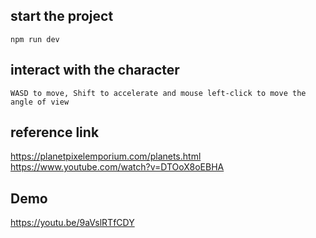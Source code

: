 ## start the project
`npm run dev`
## interact with the character
`WASD to move, Shift to accelerate and mouse left-click to move the angle of view`
## reference link
https://planetpixelemporium.com/planets.html
https://www.youtube.com/watch?v=DTOoX8oEBHA
## Demo
https://youtu.be/9aVslRTfCDY